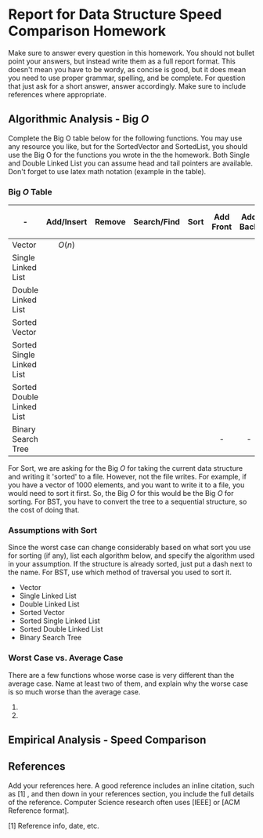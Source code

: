 # Report for Data Structure Speed Comparison Homework

Make sure to answer every question in this homework. You should not bullet point your answers, but
instead write them as a full report format. This doesn't mean you have to be wordy, as concise is good,
but it does mean you need to use proper grammar, spelling, and be complete. For question that just
ask for a short answer, answer accordingly. Make sure to include references where appropriate.


## Algorithmic Analysis - Big $O$

Complete the Big O table below for the following functions. You may use any resource you like, but
for the SortedVector and SortedList, you should use the Big O for the functions you wrote in the
the homework. Both Single and Double Linked List you can assume head and tail pointers are available. 
Don't forget to use latex math notation (example in the table).



### Big $O$ Table

| - | Add/Insert | Remove | Search/Find | Sort  | Add Front | Add Back | Remove Front | Remove Back |  Get by Index |
| ------ | :------: | :------: | :------: | :------: | :------: | :------: | :------: | :------: | :------: |
| Vector | $O(n)$ |  |  |  |  |  |  |  | |
| Single Linked List |  |  |  |  |  |  |  |  | |
| Double Linked List |  |  |  |  |  |  |  |  | |
| Sorted Vector |  |  |  |  |  |  |  |  | |
| Sorted Single Linked List |  |  |  |  |  |  |  |  | |
| Sorted Double Linked List |  |  |  |  |  |  |  |  | |
| Binary Search Tree |  |  |  |  | - | - | - | - | - |



For Sort, we are asking for the Big $O$ for taking the current data structure and writing it 'sorted' to a file. However, not the file writes. For example, if you have a vector of 1000 elements, and you want to write it to a file, you would need to sort it first. So, the Big $O$ for this would be the Big $O$ for sorting. For BST, you have to convert the tree to a sequential structure, so the cost of doing that.  

### Assumptions with Sort
Since the worst case can change considerably based on what sort you use for sorting (if any), list each algorithm below, and specify the algorithm used in your assumption. If the structure is already sorted, just put a dash next to the name. For BST, use which  method of traversal you used to sort it.  

* Vector
* Single Linked List
* Double Linked List
* Sorted Vector
* Sorted Single Linked List
* Sorted Double Linked List
* Binary Search Tree 

### Worst Case vs. Average Case
There are a few functions whose worse case is very different than the average case. Name at least two of them, and explain why the worse case is so much worse than the average case. 

1. 
2. 


## Empirical Analysis - Speed Comparison



## References
Add your references here. A good reference includes an inline citation, such as [1] , and then down in your references section, you include the full details of the reference. Computer Science research often uses [IEEE] or [ACM Reference format].

[1] Reference info, date, etc.